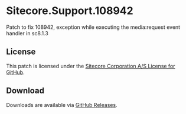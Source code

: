 # Sitecore.Support.108942
Patch to fix 108942, exception while executing the media:request event handler in sc8.1.3

## License  
This patch is licensed under the [Sitecore Corporation A/S License for GitHub](https://github.com/sitecoresupport/Sitecore.Support.108942/blob/master/LICENSE).  

## Download  
Downloads are available via [GitHub Releases](https://github.com/sitecoresupport/Sitecore.Support.108942/releases).  
